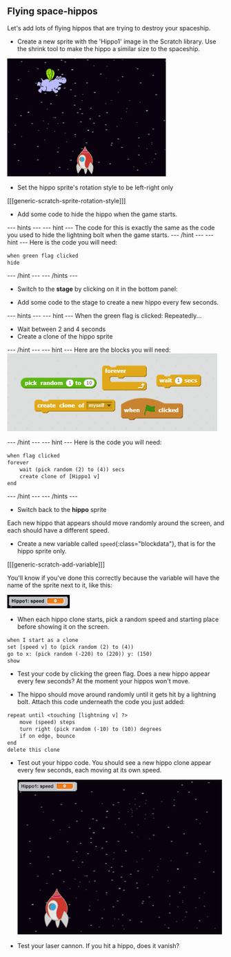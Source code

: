 ## Flying space-hippos

Let's add lots of flying hippos that are trying to destroy your spaceship.

+ Create a new sprite with the 'Hippo1' image in the Scratch library. Use the shrink tool to make the hippo a similar size to the spaceship.

![screenshot](images/invaders-hippo.png)

+ Set the hippo sprite's rotation style to be left-right only

[[[generic-scratch-sprite-rotation-style]]]

+ Add some code to hide the hippo when the game starts.

--- hints ---
--- hint ---
The code for this is exactly the same as the code you used to hide the lightning bolt when the game starts.
--- /hint ---
--- hint ---
Here is the code you will need:

```blocks
when green flag clicked
hide
```
--- /hint ---
--- /hints ---

+ Switch to the **stage** by clicking on it in the bottom panel:

+ Add some code to the stage to create a new hippo every few seconds.

--- hints ---
--- hint ---
When the green flag is clicked:
Repeatedly...
- Wait between 2 and 4 seconds
- Create a clone of the hippo sprite

--- /hint ---
--- hint ---
Here are the blocks you will need:
![Clone hippo hint](images/clone-hippo-hint.png)

--- /hint ---
--- hint ---
Here is the code you will need:
```blocks
when flag clicked
forever
	wait (pick random (2) to (4)) secs
	create clone of [Hippo1 v]
end
```
--- /hint ---
--- /hints ---

+ Switch back to the **hippo** sprite

Each new hippo that appears should move randomly around the screen, and each should have a different speed.

+ Create a new variable called `speed`{:class="blockdata"}, that is for the hippo sprite only.

[[[generic-scratch-add-variable]]]

You'll know if you've done this correctly because the variable will have the name of the sprite next to it, like this:

![screenshot](images/invaders-var-test.png)

+ When each hippo clone starts, pick a random speed and starting place before showing it on the screen.

```blocks
when I start as a clone
set [speed v] to (pick random (2) to (4))
go to x: (pick random (-220) to (220)) y: (150)
show
```

+ Test your code by clicking the green flag. Does a new hippo appear every few seconds? At the moment your hippos won't move.

+ The hippo should move around randomly until it gets hit by a lightning bolt. Attach this code underneath the code you just added:

```blocks
repeat until <touching [lightning v] ?>
	move (speed) steps
	turn right (pick random (-10) to (10)) degrees
	if on edge, bounce
end
delete this clone
```

+ Test out your hippo code. You should see a new hippo clone appear every few seconds, each moving at its own speed.

	![screenshot](images/hippo-clones.gif)

+ Test your laser cannon. If you hit a hippo, does it vanish?
